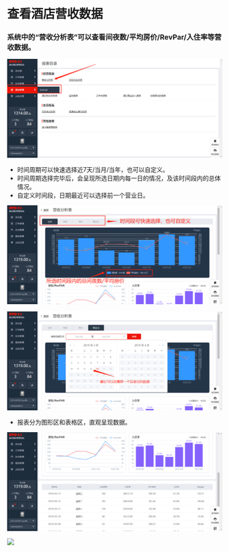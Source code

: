 # 查看酒店营收数据

### 系统中的“营收分析表”可以查看间夜数/平均房价/RevPar/入住率等营收数据。

![](../../../.gitbook/assets/image%20%28146%29.png)

* 时间周期可以快速选择近7天/当月/当年，也可以自定义。 
* 时间周期选择完毕后，会呈现所选日期内每一日的情况，及该时间段内的总体情况。 
* 自定义时间段，日期最近可以选择前一个营业日。

![](../../../.gitbook/assets/image%20%28840%29.png)

![](../../../.gitbook/assets/image%20%28358%29.png)

* 报表分为图形区和表格区，直观呈现数据。

![](../../../.gitbook/assets/image%20%28512%29.png)

![](https://uploader.shimo.im/f/eufzZCdoLaI108MW.png!thumbnail)



